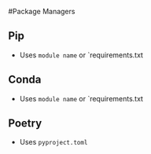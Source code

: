 #Package Managers
## Pip
* Uses `module name` or `requirements.txt

## Conda
* Uses `module name` or `requirements.txt

## Poetry
* Uses `pyproject.toml`
